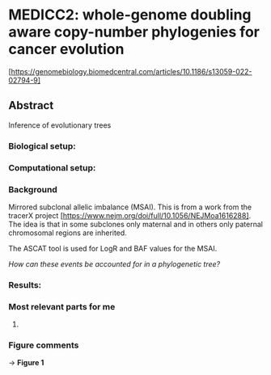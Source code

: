 # MEDICC2: whole-genome doubling aware copy-number phylogenies for cancer evolution

[https://genomebiology.biomedcentral.com/articles/10.1186/s13059-022-02794-9]

## Abstract

Inference of evolutionary trees 

### **Biological setup:** 
 

### **Computational setup:** 


### Background

Mirrored subclonal allelic imbalance (MSAI). This is from a work from the tracerX project [https://www.nejm.org/doi/full/10.1056/NEJMoa1616288]. The idea is that in some subclones only maternal and in others only paternal chromosomal regions are inherited. 

The ASCAT tool is used for LogR and BAF values for the MSAI.

*How can these events be accounted for in a phylogenetic tree?*



### **Results:** 


### **Most relevant parts for me**

1. 

### **Figure comments**

&rarr; **Figure 1**
